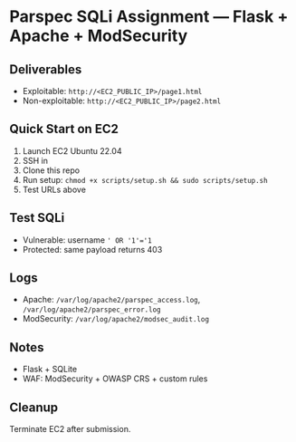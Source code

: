# Parspec SQLi Assignment — Flask + Apache + ModSecurity

## Deliverables
- Exploitable:  `http://<EC2_PUBLIC_IP>/page1.html`
- Non-exploitable: `http://<EC2_PUBLIC_IP>/page2.html`

## Quick Start on EC2
1. Launch EC2 Ubuntu 22.04
2. SSH in
3. Clone this repo
4. Run setup: `chmod +x scripts/setup.sh && sudo scripts/setup.sh`
5. Test URLs above

## Test SQLi
- Vulnerable: username `' OR '1'='1`
- Protected: same payload returns 403

## Logs
- Apache: `/var/log/apache2/parspec_access.log`, `/var/log/apache2/parspec_error.log`
- ModSecurity: `/var/log/apache2/modsec_audit.log`

## Notes
- Flask + SQLite
- WAF: ModSecurity + OWASP CRS + custom rules

## Cleanup
Terminate EC2 after submission.
